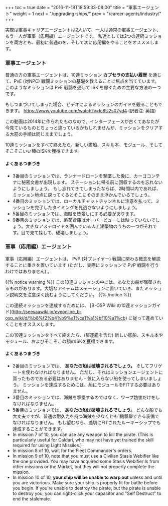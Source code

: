 +++ toc = true date = "2016-11-18T18:59:33-08:00" title = "軍事エージェント" weight = 1 next = "/upgrading-ships/" prev = "/career-agents/industry/" +++

実際は軍事キャリアエージェントは2人いて、一人は通常の軍事エージェント、もう一人が軍事（応用編）エージェントです。 私達としては2つの連続ミッションを両方とも、最初に普通のを、そして次に応用編をやることをオススメします。

### 軍事エージェント

普通の方の軍事エージェントは、10連ミッション **カプセラの支払い履歴** を通じて、PvE (対NPC) 戦闘ミッションの基礎を教えることに焦点を当てています。 このようなミッションは PvE 戦闘を通して ISK を稼ぐための主要な方法の一つです。

もしつまづいてしまった場合、ビデオによるミッションのガイドを観ることもできます。 https://www.youtube.com/watch?v=Ic8U2sX7yd4 (訳者注: 英語)

この動画は2014年に作られたものなので、インターフェースが古くてあなたが今見ているものとちょっと違っているかもしれませんが、ミッションをクリアする大筋の手順は同じままでしょう。

10連ミッションをすべて終えたら、新しい艦船、スキル本、モジュール、そしてそこそこいい額のISKを獲得できます。

#### よくあるつまづき

- 3番目のミッションでは、ランナードローンを撃墜した後に、カーゴコンテナに秘密文書が出現します。 ステーションに帰る前に回収するのを忘れないようにしましょう。 もし忘れてきてしまったならば、2時間以内であれば、ミッション地点に戻ってくるとそこにそのまま浮かんでいるでしょう。
- 4番目のミッションでは、ローカルチャットチャンネルに注意を払って、ミッションを完了したタイミングを見逃さないようにしましょう。
- 5番目のミッションでは、海賊を皆殺しにする必要があります。
- 9番目のミッションでは、麻薬倉庫はオーバービューには映っていないでしょう。大きなアステロイドを囲んでいる人工建築物のうちの一つがそれです。目で見て探して、破壊しましょう。

### 軍事（応用編）エージェント

軍事（応用編）エージェントは、 PvP (対プレイヤー) 戦闘に関わる概念を解説することに重きを置いています (ただし、実際にミッションで PvP 戦闘を行うわけではありません) 。

{{% notice warning %}} この10連ミッションの中には、あなたの船が撃墜されるものがあります。大切なアイテムはステーションに置いていき、またミッション説明文を注意深く読むようにしてください。 {{% /notice %}}

この連続ミッションを達成するためには、 \[B-OSP Wiki の10連ミッションガイド\](http://seesaawiki.jp/eveonline_b-osp_wiki/d/%b8%f2%b4%b9%a1%ca1%a1%bf10%a1%cb) に従って進めていくことをオススメします。

この10連ミッションをすべて終えたら、(駆逐艦を含む) 新しい艦船、スキル本やモジュール、およびそこそこの額のISKを獲得できます。

#### よくあるつまづき

- 2番目のミッションでは、 **あなたの船は破壊されるでしょう。** そしてフリゲートを使わなければなりません。 ただし、それはミッションエージェントに貰ったものである必要はありません - 気に入らない船を使ってしまいましょう。 ミッションを達成するためには、船にモジュールをFITする必要はありません。
- 3番目のミッションでは、海賊を撃墜するのではなく、ワープ妨害だけをしなければなりません。
- 5番目のミッションでは、 **あなたの船は破壊されるでしょう。** どんな船でも大丈夫ですが、普通の耐久力を持つ海賊を少なくとも1機撃墜できる装備でなければなりません。 もし望むなら、適切にFITされたルーキーシップでも達成することができます。
- In mission 7 of 10, you can use any weapon to kill the pirate. (This is particularly useful for Caldari, who may not have yet trained the skill required for using Light Missiles.)
- In mission 8 of 10, wait for the Fleet Commander's orders.
- In mission 9 of 10, note that you must use a Civilian Stasis Webifier like the one provided. You may have acquired some Stasis Webifier Is from other missions or the Market, but they will not properly complete the mission.
- In mission 10 of 10, **your ship will be unable to warp out** unless and until you are victorious. Make sure your ship is properly fit for battle before you begin. If you're unable to destroy the pirate, but the pirate is unable to destroy you, you can right-click your capacitor and "Self Destruct" to end the stalemate.